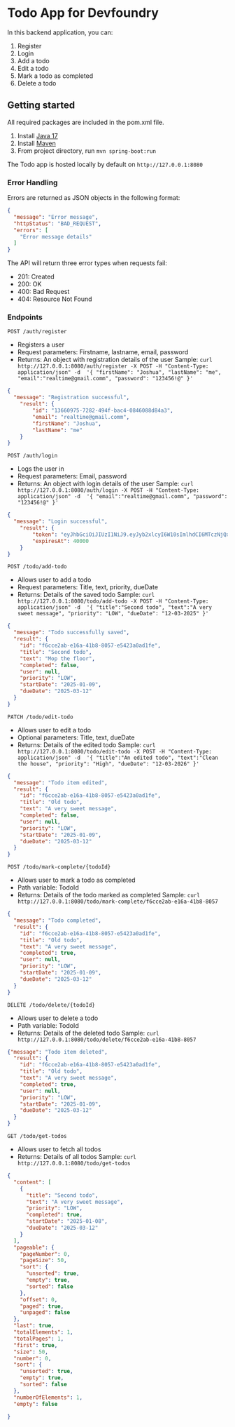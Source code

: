 # Todo App for Devfoundry

In this backend application, you can:

1. Register
2. Login
3. Add a todo
4. Edit a todo
5. Mark a todo as completed
6. Delete a todo

## Getting started


All required packages are included in the pom.xml file.

1. Install [Java 17](https://www.java.com/download/ie_manual.jsp)
2. Install [Maven](https://maven.apache.org/install.html)
3. From project directory, run `mvn spring-boot:run`

The Todo app is hosted locally by default on `http://127.0.0.1:8080`

### Error Handling
Errors are returned as JSON objects in the following format:
```json
{
  "message": "Error message",
  "httpStatus": "BAD_REQUEST",
  "errors": [
    "Error message details"
  ]
}
```

The API will return three error types when requests fail:

- 201: Created
- 200: OK
- 400: Bad Request
- 404: Resource Not Found 

### Endpoints
`POST /auth/register`

- Registers a user
- Request parameters: Firstname, lastname, email, password
- Returns: An object with registration details of the user
  Sample: `curl http://127.0.0.1:8080/auth/register -X POST -H "Content-Type: application/json" -d 
'{
"firstName": "Joshua",
    "lastName": "me",
    "email":"realtime@gmail.comm",
    "password": "123456!@"
}'`

```json
{
  "message": "Registration successful",
    "result": {
        "id": "13660975-7282-494f-bac4-0846088d84a3",
        "email": "realtime@gmail.comm",
        "firstName": "Joshua",
        "lastName": "me"
    }
}
```

`POST /auth/login`

- Logs the user in
- Request parameters: Email, password
- Returns: An object with login details of the user
  Sample: `curl http://127.0.0.1:8080/auth/login -X POST -H "Content-Type: application/json" -d 
'{
    "email":"realtime@gmail.comm",
    "password": "123456!@"
}'`

```json
{
  "message": "Login successful",
    "result": {
        "token": "eyJhbGciOiJIUzI1NiJ9.eyJyb2xlcyI6W10sImlhdCI6MTczNjQxMDIwMywiZXhwIjoxNzM2ODEwMjAzLCJzdWIiOiJyZWFsdGltZUBnbWFpbC5jb21tIn0.5WC2cHSz6mO7mAk2yUgTAf2V0_qWX62rudXSZcE2uOM",
        "expiresAt": 40000
    }
}
```

`POST /todo/add-todo`

- Allows user to add a todo
- Request parameters: Title, text, priority, dueDate
- Returns: Details of the saved todo
  Sample: `curl http://127.0.0.1:8080/todo/add-todo -X POST -H "Content-Type: application/json" -d 
'{
    "title":"Second todo",
    "text":"A very sweet message",
    "priority": "LOW",
    "dueDate": "12-03-2025"
}'`

```json
{
  "message": "Todo successfully saved",
  "result": {
    "id": "f6cce2ab-e16a-41b8-8057-e5423a0ad1fe",
    "title": "Second todo",
    "text": "Mop the floor",
    "completed": false,
    "user": null,
    "priority": "LOW",
    "startDate": "2025-01-09",
    "dueDate": "2025-03-12"
  }
}
```

`PATCH /todo/edit-todo`

- Allows user to edit a todo
- Optional parameters: Title, text, dueDate
- Returns: Details of the edited todo
  Sample: `curl http://127.0.0.1:8080/todo/edit-todo -X POST -H "Content-Type: application/json" -d 
'{
    "title":"An edited todo",
    "text":"Clean the house",
    "priority": "High",
    "dueDate": "12-03-2026"
}'`

```json
{
  "message": "Todo item edited",
  "result": {
    "id": "f6cce2ab-e16a-41b8-8057-e5423a0ad1fe",
    "title": "Old todo",
    "text": "A very sweet message",
    "completed": false,
    "user": null,
    "priority": "LOW",
    "startDate": "2025-01-09",
    "dueDate": "2025-03-12"
  }
}
```


`POST /todo/mark-complete/{todoId}`

- Allows user to mark a todo as completed
-  Path variable: TodoId
- Returns: Details of the todo marked as completed
  Sample: `curl http://127.0.0.1:8080/todo/mark-complete/f6cce2ab-e16a-41b8-8057`

```json
{
  "message": "Todo completed",
  "result": {
    "id": "f6cce2ab-e16a-41b8-8057-e5423a0ad1fe",
    "title": "Old todo",
    "text": "A very sweet message",
    "completed": true,
    "user": null,
    "priority": "LOW",
    "startDate": "2025-01-09",
    "dueDate": "2025-03-12"
  }
}
```


`DELETE /todo/delete/{todoId}`

- Allows user to delete a todo
-  Path variable: TodoId
- Returns: Details of the deleted todo
  Sample: `curl http://127.0.0.1:8080/todo/delete/f6cce2ab-e16a-41b8-8057`

```json
{"message": "Todo item deleted",
  "result": {
    "id": "f6cce2ab-e16a-41b8-8057-e5423a0ad1fe",
    "title": "Old todo",
    "text": "A very sweet message",
    "completed": true,
    "user": null,
    "priority": "LOW",
    "startDate": "2025-01-09",
    "dueDate": "2025-03-12"
  }
}
```

`GET /todo/get-todos`

- Allows user to fetch all todos
- Returns: Details of all todos
  Sample: `curl http://127.0.0.1:8080/todo/get-todos`

```json
{
  "content": [
    {
      "title": "Second todo",
      "text": "A very sweet message",
      "priority": "LOW",
      "completed": true,
      "startDate": "2025-01-08",
      "dueDate": "2025-03-12"
    }
  ],
  "pageable": {
    "pageNumber": 0,
    "pageSize": 50,
    "sort": {
      "unsorted": true,
      "empty": true,
      "sorted": false
    },
    "offset": 0,
    "paged": true,
    "unpaged": false
  },
  "last": true,
  "totalElements": 1,
  "totalPages": 1,
  "first": true,
  "size": 50,
  "number": 0,
  "sort": {
    "unsorted": true,
    "empty": true,
    "sorted": false
  },
  "numberOfElements": 1,
  "empty": false

}
```